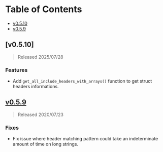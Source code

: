 # Table of Contents

- [v0.5.10](#v0510)
- [v0.5.9](#v059)

## [v0.5.10]

> Released 2025/07/28

### Features
- Add `get_all_include_headers_with_arrays()` function to get struct headers informations.

## [v0.5.9]

> Released 2020/07/23

### Fixes

- Fix issue where header matching pattern could take an indeterminate amount
of time on long strings.

[v0.5.9]: https://github.com/Kong/lua-multipart/compare/v0.5.8..v0.5.9
